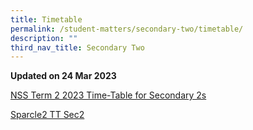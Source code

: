 ```yaml
---
title: Timetable
permalink: /student-matters/secondary-two/timetable/
description: ""
third_nav_title: Secondary Two
---
```

<p><strong>Updated on 24 Mar 2023</strong>
	
[NSS Term 2 2023 Time-Table for Secondary 2s](/files/NSS%20Term%202%202023%20Time-Table%20for%20Secondary%202s.pdf)</p>
[Sparcle2 TT Sec2](/files/sparcle2%20tt%20sec2.pdf)
